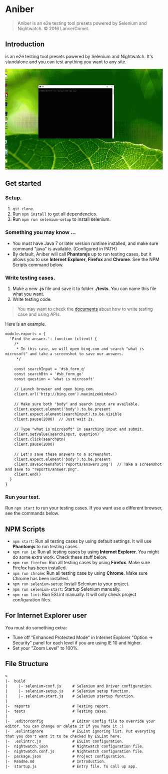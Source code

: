 # Aniber
> Aniber is an e2e testing tool presets powered by Selenium and Nightwatch.
> © 2016 LancerComet.

## Introduction
is an e2e testing tool presets powered by Selenium and Nightwatch.
It's standalone and you can test anything you want to any site.

![](https://raw.githubusercontent.com/LancerComet/Aniber/master/assets/preview.gif)


## Get started

### Setup.
1. `git clone`.
2. Run `npm install` to get all dependencies.
3. Run `npm run selenium-setup` to install selenium.

### Something you may know ...
- You must have Java 7 or later version runtime installed, and make sure command "java" is available. (Configured in PATH)
- By default, Aniber will call **Phantomjs** up to run testing cases, but it allows you to use **Internet Explorer**, **Firefox** and **Chrome**. See the NPM Scripts command below.

### Write testing cases.
1. Make a new **.js** file and save it to folder **./tests**. You can name this file what you want.
2. Write testing code.
> You may want to check the [documents](http://nightwatchjs.org/guide#unit-testing) about how to write testing case and using APIs.

  Here is an example.
  ```
  module.exports = {
    'Find the answer.': function (client) {
      /*
       * In this case, we will open bing.com and search "what is microsoft" and take a screenshot to save our answers.
       */

      const searchInput = '#sb_form_q'
      const searchBtn = '#sb_form_go'
      const question = 'what is microsoft'

      // Launch browser and open bing.com.
      client.url('http://bing.com').maximizeWindow()

      // Make sure both "body" and search input are available.
      client.expect.element('body').to.be.present
      client.expect.element(searchInput).to.be.visible
      client.pause(2000)  // Just wait 2s.

      // Type "what is microsoft" in searching input and submit.
      client.setValue(searchInput, question)
      client.click(searchBtn)
      client.pause(2000)

      // Let's save these answers to a screenshot.
      client.expect.element('body').to.be.present
      client.saveScreenshot('reports/answers.png')  // Take a screenshot and save to "reports/answer.png".
      client.end()
    }
  }
  ```

### Run your test.
Run `npm start` to run your testing cases.
If you want use a different browser, see the commands below.

## NPM Scripts
 - `npm start`: Run all testing cases by using default settings. It will use **Phantomjs** to run testing cases.
 - `npm run ie`: Run all testing cases by using **Internet Explorer**. You might do some extra work. Check these stuff below.
 - `npm run firefox`: Run all testing cases by using **Firefox**. Make sure Firefox has been installed.
 - `npm run chrome`: Run all testing case by using **Chrome**. Make sure Chrome has been installed.
 - `npm run selenium-setup`: Install Selenium to your project.
 - `npm run selenium-start`: Startup Selenium manually.
 - `npm run lint`: Run ESLint manually. It will only check project configuration files.

## For Internet Explorer user
You must do something extra:
 - Tune off "Enhanced Protected Mode" in Internet Explorer "Option -> Security" panel for each level if you are using IE 10 and higher.
 - Set your "Zoom Level" to 100%.

## File Structure
```
>
|-  build
|     |- selenium-conf.js     # Selenium and Driver configuration.
|     |- selenium-setup.js    # Selenium setup function.
|     |- selenium-start.js    # Selenium startup function.
|
|-  reports                   # Testing report.
|-  tests                     # Testing cases.
|
|-  .editorconfig             # Editor Config file to override your editor. You can change or delete it if you hate it :)
|-  .eslintignore             # ESLint ignoring list. Put everyting that you don't want it to be checked by ESLint here.
|-  .eslintrc.js              # ESLint configuration.
|-  nightwatch.json           # Nightwatch configuration file.
|-  nightwatch.conf.js        # Nightwatch configuration file.
|-  package.json              # Project configuration.
|-  Readme.md                 # Introduction.
|-  startup.js                # Entry file. To call up app.
```
